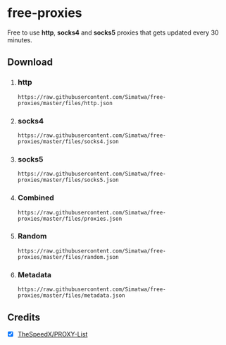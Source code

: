 # free-proxies
Free to use **http**, **socks4** and **socks5** proxies that gets updated every 30 minutes.

## Download

1. ### http

   ```
   https://raw.githubusercontent.com/Simatwa/free-proxies/master/files/http.json
   ```

2. ### socks4

   ```
   https://raw.githubusercontent.com/Simatwa/free-proxies/master/files/socks4.json
   ```

3. ### socks5

   ```
   https://raw.githubusercontent.com/Simatwa/free-proxies/master/files/socks5.json
   ```

4. ### Combined

   ```
   https://raw.githubusercontent.com/Simatwa/free-proxies/master/files/proxies.json
   ```

5. ### Random

   ```
   https://raw.githubusercontent.com/Simatwa/free-proxies/master/files/random.json
   ```

6. ### Metadata

   ```
   https://raw.githubusercontent.com/Simatwa/free-proxies/master/files/metadata.json
   ```

## Credits

- [x] [TheSpeedX/PROXY-List](https://github.com/TheSpeedX/PROXY-List)